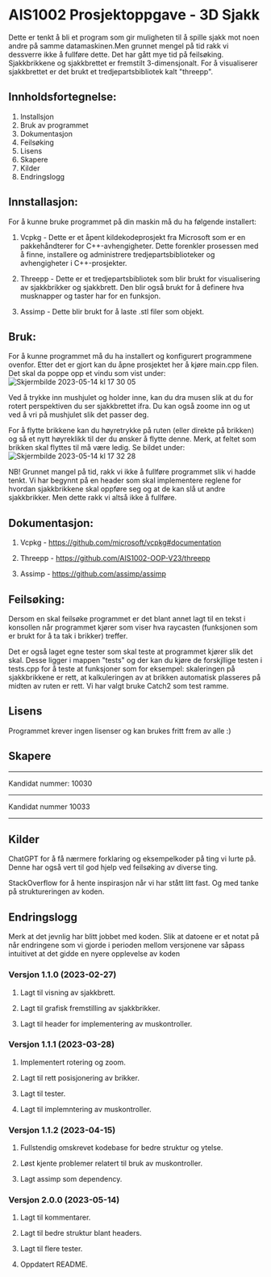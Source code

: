 # AIS1002 Prosjektoppgave - 3D Sjakk

Dette er tenkt å bli et program som gir muligheten til å spille sjakk mot noen andre på samme datamaskinen.Men grunnet mengel på tid rakk vi dessverre ikke å fullføre dette. Det har gått mye tid på feilsøking. Sjakkbrikkene og sjakkbrettet er fremstilt 3-dimensjonalt. For å visualiserer sjakkbrettet er det brukt et tredjepartsbibliotek kalt "threepp". 


## Innholdsfortegnelse:

1. Installsjon
2. Bruk av programmet
3. Dokumentasjon
4. Feilsøking
5. Lisens
6. Skapere
7. Kilder
8. Endringslogg


## Innstallasjon:

For å kunne bruke programmet på din maskin må du ha følgende installert:

1. Vcpkg - Dette er et åpent kildekodeprosjekt fra Microsoft som er en pakkehåndterer for C++-avhengigheter. Dette forenkler prosessen med å finne, installere og administrere tredjepartsbiblioteker og avhengigheter i C++-prosjekter.

2. Threepp - Dette er et tredjepartsbibliotek som blir brukt for visualisering av sjakkbrikker og sjakkbrett. Den blir også brukt for å definere hva musknapper og taster har for en funksjon.

3. Assimp - Dette blir brukt for å laste .stl filer som objekt.


## Bruk:

For å kunne programmet må du ha installert og konfigurert programmene ovenfor. Etter det er gjort kan du åpne prosjektet her å kjøre main.cpp filen. Det skal da poppe opp et vindu som vist under:
![Skjermbilde 2023-05-14 kl  17 30 05](https://github.com/AIS1002-Prosjektoppgave/AIS1002-ProsjektOppgave/assets/122883584/9613e134-5f4f-4d91-93a4-47d5d5e85dc0)


Ved å trykke inn mushjulet og holder inne, kan du dra musen slik at du for rotert perspektiven du ser sjakkbrettet ifra.
Du kan også zoome inn og ut ved å vri på mushjulet slik det passer deg.

For å flytte brikkene kan du høyretrykke på ruten (eller direkte på brikken) og så et nytt høyreklikk til der du ønsker å flytte denne. Merk, at feltet som brikken skal flyttes til må være ledig. Se bildet under:
![Skjermbilde 2023-05-14 kl  17 32 28](https://github.com/AIS1002-Prosjektoppgave/AIS1002-ProsjektOppgave/assets/122883584/ccdcd3a8-811d-4cf1-93f7-bfdf1f0c978e)

NB! Grunnet mangel på tid, rakk vi ikke å fullføre programmet slik vi hadde tenkt. Vi har begynnt på en header som skal implementere reglene for hvordan sjakkbrikkene skal oppføre seg og at de kan slå ut andre sjakkbrikker. Men dette rakk vi altså ikke å fullføre. 


## Dokumentasjon:

1. Vcpkg - https://github.com/microsoft/vcpkg#documentation

2. Threepp - https://github.com/AIS1002-OOP-V23/threepp

3. Assimp - https://github.com/assimp/assimp


## Feilsøking:

Dersom en skal feilsøke programmet er det blant annet lagt til en tekst i konsollen når programmet kjører som viser hva raycasten (funksjonen som er brukt for å ta tak i brikker) treffer.

Det er også laget egne tester som skal teste at programmet kjører slik det skal. Desse ligger i mappen "tests" og der kan du kjøre de forskjllige testen i tests.cpp for å teste at funksjoner som for eksempel: skaleringen på sjakkbrikkene er rett, at kalkuleringen av at brikken automatisk plasseres på midten av ruten er rett. Vi har valgt bruke Catch2 som test ramme.


## Lisens

Programmet krever ingen lisenser og kan brukes fritt frem av alle :)


## Skapere

*************************
Kandidat nummer: 10030
*************************
Kandidat nummer 10033
*************************

## Kilder

ChatGPT for å få nærmere forklaring og eksempelkoder på ting vi lurte på. Denne har også vert til god hjelp ved feilsøking av diverse ting.

StackOverflow for å hente inspirasjon når vi har stått litt fast. Og med tanke på struktureringen av koden.


## Endringslogg

Merk at det jevnlig har blitt jobbet med koden. Slik at datoene er et notat på når endringene som vi gjorde i perioden mellom versjonene var såpass intuitivet at det gidde en nyere opplevelse av koden

### Versjon 1.1.0 (2023-02-27)
1. Lagt til visning av sjakkbrett.

2. Lagt til grafisk fremstilling av sjakkbrikker.

3. Lagt til header for implementering av muskontroller.

### Versjon 1.1.1 (2023-03-28)
1. Implementert rotering og zoom.

2. Lagt til rett posisjonering av brikker.

3. Lagt til tester.

4. Lagt til implemntering av muskontroller.

### Versjon 1.1.2 (2023-04-15)
1. Fullstendig omskrevet kodebase for bedre struktur og ytelse.

2. Løst kjente problemer relatert til bruk av muskontroller.

3. Lagt assimp som dependency.

### Versjon 2.0.0 (2023-05-14)
1. Lagt til kommentarer.

2. Lagt til bedre struktur blant headers.

3. Lagt til flere tester.

4. Oppdatert README.

